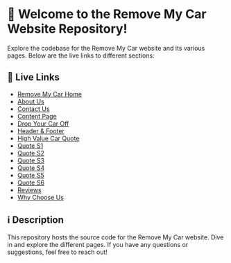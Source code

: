 # 🚗 Welcome to the Remove My Car Website Repository!

Explore the codebase for the Remove My Car website and its various pages. Below are the live links to different sections:

## 🌟 Live Links

- [Remove My Car Home](https://car-nine-rouge.vercel.app/)
- [About Us](https://car-nine-rouge.vercel.app/about-us.html)
- [Contact Us](https://car-nine-rouge.vercel.app/contact-us.html)
- [Content Page](https://car-nine-rouge.vercel.app/content-page.html)
- [Drop Your Car Off](https://car-nine-rouge.vercel.app/drop-your-car-off.html)
- [Header & Footer](https://car-nine-rouge.vercel.app/header&footer.html)
- [High Value Car Quote](https://car-nine-rouge.vercel.app/high-value-car-quote.html)
- [Quote S1](https://car-nine-rouge.vercel.app/quote-s1.html)
- [Quote S2](https://car-nine-rouge.vercel.app/quote-s2.html)
- [Quote S3](https://car-nine-rouge.vercel.app/quote-s3.html)
- [Quote S4](https://car-nine-rouge.vercel.app/quote-s4.html)
- [Quote S5](https://car-nine-rouge.vercel.app/quote-s5.html)
- [Quote S6](https://car-nine-rouge.vercel.app/quote-s6.html)
- [Reviews](https://car-nine-rouge.vercel.app/reviews.html)
- [Why Choose Us](https://car-nine-rouge.vercel.app/why-choose-us.html)

## ℹ️ Description

This repository hosts the source code for the Remove My Car website. Dive in and explore the different pages. If you have any questions or suggestions, feel free to reach out!